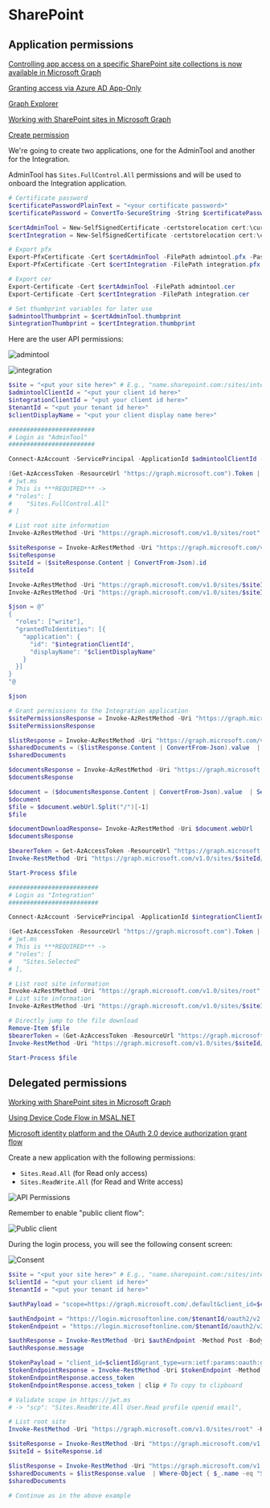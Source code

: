 # SharePoint

## Application permissions

[Controlling app access on a specific SharePoint site collections is now available in Microsoft Graph](https://devblogs.microsoft.com/microsoft365dev/controlling-app-access-on-specific-sharepoint-site-collections/)

[Granting access via Azure AD App-Only](https://learn.microsoft.com/en-us/sharepoint/dev/solution-guidance/security-apponly-azuread)

[Graph Explorer](https://developer.microsoft.com/en-us/graph/graph-explorer)

[Working with SharePoint sites in Microsoft Graph](https://learn.microsoft.com/en-us/graph/api/resources/sharepoint?view=graph-rest-1.0)

[Create permission](https://learn.microsoft.com/en-us/graph/api/site-post-permissions?view=graph-rest-1.0&tabs=http)

We're going to create two applications, one for the AdminTool and another for the Integration. 

AdminTool has `Sites.FullControl.All` permissions and will be used to onboard the Integration application.

```powershell
# Certificate password
$certificatePasswordPlainText = "<your certificate password>"
$certificatePassword = ConvertTo-SecureString -String $certificatePasswordPlainText -Force -AsPlainText

$certAdminTool = New-SelfSignedCertificate -certstorelocation cert:\currentuser\my -subject "CN=AdminTool"
$certIntegration = New-SelfSignedCertificate -certstorelocation cert:\currentuser\my -subject "CN=Integration"

# Export pfx
Export-PfxCertificate -Cert $certAdminTool -FilePath admintool.pfx -Password $certificatePassword
Export-PfxCertificate -Cert $certIntegration -FilePath integration.pfx -Password $certificatePassword

# Export cer
Export-Certificate -Cert $certAdminTool -FilePath admintool.cer
Export-Certificate -Cert $certIntegration -FilePath integration.cer

# Set thumbprint variables for later use
$admintoolThumbprint = $certAdminTool.thumbprint
$integrationThumbprint = $certIntegration.thumbprint
```

Here are the user API permissions:

![admintool](https://github.com/JanneMattila/some-questions-and-some-answers/assets/2357647/6e33ee0e-ce29-49ae-bca1-da95c24a8b0a)

![integration](https://github.com/JanneMattila/some-questions-and-some-answers/assets/2357647/dc3b1de3-e1aa-4ad5-a2a6-7db88c7777e8)

```powershell
$site = "<put your site here>" # E.g., "name.sharepoint.com:/sites/integration"
$admintoolClientId = "<put your client id here>"
$integrationClientId = "<put your client id here>"
$tenantId = "<put your tenant id here>"
$clientDisplayName = "<put your client display name here>"

########################
# Login as "AdminTool"
########################

Connect-AzAccount -ServicePrincipal -ApplicationId $admintoolClientId -Tenant $tenantId -CertificateThumbprint $admintoolThumbprint

(Get-AzAccessToken -ResourceUrl "https://graph.microsoft.com").Token | ConvertFrom-SecureString -AsPlainText | clip
# jwt.ms
# This is ***REQUIRED*** ->
# "roles": [
#    "Sites.FullControl.All"
# ]

# List root site information
Invoke-AzRestMethod -Uri "https://graph.microsoft.com/v1.0/sites/root"

$siteResponse = Invoke-AzRestMethod -Uri "https://graph.microsoft.com/v1.0/sites/$site"
$siteResponse
$siteId = ($siteResponse.Content | ConvertFrom-Json).id
$siteId

Invoke-AzRestMethod -Uri "https://graph.microsoft.com/v1.0/sites/$siteId"
Invoke-AzRestMethod -Uri "https://graph.microsoft.com/v1.0/sites/$siteId/permissions"

$json = @"
{
  "roles": ["write"],
  "grantedToIdentities": [{
    "application": {
      "id": "$integrationClientId",
      "displayName": "$clientDisplayName"
    }
  }]
}
"@

$json

# Grant permissions to the Integration application
$sitePermissionsResponse = Invoke-AzRestMethod -Uri "https://graph.microsoft.com/v1.0/sites/$siteId/permissions" -Method POST -Payload $json
$sitePermissionsResponse

$listResponse = Invoke-AzRestMethod -Uri "https://graph.microsoft.com/v1.0/sites/$siteId/lists"
$sharedDocuments = ($listResponse.Content | ConvertFrom-Json).value  | Where-Object { $_.name -eq "Shared Documents" }
$sharedDocuments

$documentsResponse = Invoke-AzRestMethod -Uri "https://graph.microsoft.com/v1.0/sites/$siteId/lists/$($sharedDocuments.id)/items"
$documentsResponse

$document = ($documentsResponse.Content | ConvertFrom-Json).value  | Select-Object -First 1
$document
$file = $document.webUrl.Split("/")[-1]
$file

$documentDownloadResponse= Invoke-AzRestMethod -Uri $document.webUrl
$documentsResponse

$bearerToken = Get-AzAccessToken -ResourceUrl "https://graph.microsoft.com").Token
Invoke-RestMethod -Uri "https://graph.microsoft.com/v1.0/sites/$siteId/lists/$($sharedDocuments.id)/items/$($document.id)/driveItem/content" -Authentication Bearer -Token $bearerToken -OutFile $file

Start-Process $file

#########################
# Login as "Integration"
#########################

Connect-AzAccount -ServicePrincipal -ApplicationId $integrationClientId -Tenant $tenantId -CertificateThumbprint $integrationThumbprint

(Get-AzAccessToken -ResourceUrl "https://graph.microsoft.com").Token | ConvertFrom-SecureString -AsPlainText | clip
# jwt.ms
# This is ***REQUIRED*** ->
# "roles": [
#   "Sites.Selected"
# ],

# List root site information
Invoke-AzRestMethod -Uri "https://graph.microsoft.com/v1.0/sites/root"
# List site information
Invoke-AzRestMethod -Uri "https://graph.microsoft.com/v1.0/sites/$siteId"

# Directly jump to the file download
Remove-Item $file
$bearerToken = (Get-AzAccessToken -ResourceUrl "https://graph.microsoft.com").Token
Invoke-RestMethod -Uri "https://graph.microsoft.com/v1.0/sites/$siteId/lists/$($sharedDocuments.id)/items/$($document.id)/driveItem/content" -Authentication Bearer -Token $bearerToken -OutFile $file

Start-Process $file
```

## Delegated permissions

[Working with SharePoint sites in Microsoft Graph](https://learn.microsoft.com/en-us/graph/api/resources/sharepoint?view=graph-rest-1.0)

[Using Device Code Flow in MSAL.NET](https://learn.microsoft.com/en-us/entra/msal/dotnet/acquiring-tokens/desktop-mobile/device-code-flow)

[Microsoft identity platform and the OAuth 2.0 device authorization grant flow](https://learn.microsoft.com/en-us/entra/identity-platform/v2-oauth2-device-code)

Create a new application with the following permissions:
- `Sites.Read.All` (for Read only access)
- `Sites.ReadWrite.All` (for Read and Write access)

![API Permissions](https://github.com/JanneMattila/some-questions-and-some-answers/assets/2357647/c30cf46f-968e-4dd2-8325-3fbd52a5bbaf)

Remember to enable "public client flow":

![Public client](https://github.com/JanneMattila/some-questions-and-some-answers/assets/2357647/e72a2d75-aba1-4ba3-a953-b7e57044bfbe)

During the login process, you will see the following consent screen:

![Consent](https://github.com/JanneMattila/some-questions-and-some-answers/assets/2357647/21fa68a7-b687-491b-adc7-5b35a4e83808)

```powershell
$site = "<put your site here>" # E.g., "name.sharepoint.com:/sites/integration"
$clientId = "<put your client id here>"
$tenantId = "<put your tenant id here>"

$authPayload = "scope=https://graph.microsoft.com/.default&client_id=$clientId"

$authEndpoint = "https://login.microsoftonline.com/$tenantId/oauth2/v2.0/devicecode"
$tokenEndpoint = "https://login.microsoftonline.com/$tenantId/oauth2/v2.0/token"

$authResponse = Invoke-RestMethod -Uri $authEndpoint -Method Post -Body $authPayload
$authResponse.message

$tokenPayload = "client_id=$clientId&grant_type=urn:ietf:params:oauth:grant-type:device_code&device_code=$($authResponse.device_code)"
$tokenEndpointResponse = Invoke-RestMethod -Uri $tokenEndpoint -Method Post -Body $tokenPayload
$tokenEndpointResponse.access_token
$tokenEndpointResponse.access_token | clip # To copy to clipboard

# Validate scope in https://jwt.ms
# -> "scp": "Sites.ReadWrite.All User.Read profile openid email",

# List root site
Invoke-RestMethod -Uri "https://graph.microsoft.com/v1.0/sites/root" -Headers @{Authorization= "Bearer $($tokenEndpointResponse.access_token)"}

$siteResponse = Invoke-RestMethod -Uri "https://graph.microsoft.com/v1.0/sites/$site" -Headers @{Authorization= "Bearer $($tokenEndpointResponse.access_token)"}
$siteId = $siteResponse.id

$listResponse = Invoke-RestMethod -Uri "https://graph.microsoft.com/v1.0/sites/$siteId/lists" -Headers @{Authorization= "Bearer $($tokenEndpointResponse.access_token)"}
$sharedDocuments = $listResponse.value  | Where-Object { $_.name -eq "Shared Documents" }
$sharedDocuments

# Continue as in the above example
```
